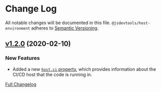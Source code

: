 Change Log
=======================================
All notable changes will be documented in this file.
`@jsdevtools/host-environment` adheres to [Semantic Versioning](http://semver.org/).


[v1.2.0](https://github.com/JS-DevTools/ono/tree/v1.2.0) (2020-02-10)
----------------------------------------------------------------------------------------------------

### New Features

- Added a new [`host.ci` property](README.md#hostci), which provides information about the CI/CD host that the code is running in.


[Full Changelog](https://github.com/JS-DevTools/ono/compare/v1.1.4...v1.2.0)
